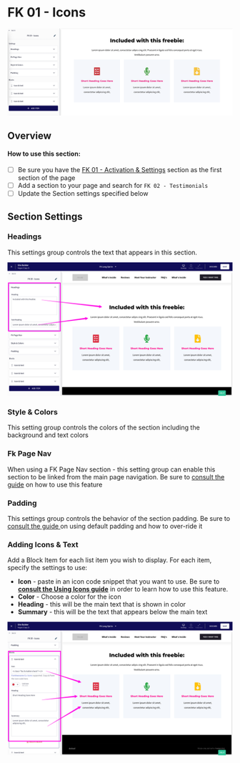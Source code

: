 # FK 01 - Icons

![](<../../../.gitbook/assets/Screen Shot 2022-03-20 at 4.04.36 PM.png>)

## Overview

#### How to use this section:

* [ ] Be sure you have the [FK 01 - Activation & Settings](fk-01-activation-and-settings.md) section as the first section of the page
* [ ] Add a section to your page and search for `FK 02 - Testimonials`
* [ ] Update the Section settings specified below

## Section Settings

### Headings

This settings group controls the text that appears in this section.

![](<../../../.gitbook/assets/Site-Builder-Thinkific - 2022-04-30T133836.107.png>)

### Style & Colors

This setting group controls the colors of the section including the background and text colors

### Fk Page Nav

When using a FK Page Nav section - this setting group can enable this section to be linked from the main page navigation. Be sure to [consult the guide](../../../using-funnel-kits.md#fk-page-nav) on how to use this feature

### Padding

This settings group controls the behavior of the section padding. Be sure to [consult the guide ](../../../using-funnel-kits.md#padding)on using default padding and how to over-ride it

### Adding Icons & Text

Add a Block Item for each list item you wish to display. For each item, specify the settings to use:

* **Icon** - paste in an icon code snippet that you want to use. Be sure to [**consult the Using Icons guide**](../../../using-funnel-kits.md#using-icon-codes) in order to learn how to use this feature.
* **Color** - Choose a color for the icon
* **Heading** - this will be the main text that is shown in color&#x20;
* **Summary** - this will be the text that appears below the main text

![](<../../../.gitbook/assets/Site-Builder-Thinkific - 2022-04-30T134032.748.png>)

